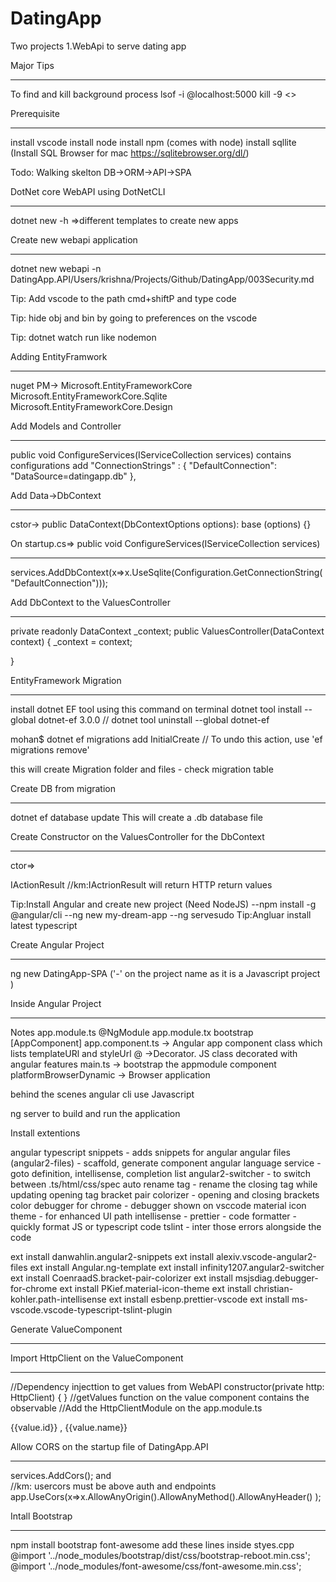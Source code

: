 # DatingApp
Two projects
1.WebApi to serve dating app

Major Tips
***********
To find and kill background process
lsof -i @localhost:5000
kill -9 <<PID>>


Prerequisite
************


install vscode
install node
install npm (comes with node)
install sqllite (Install SQL Browser for mac https://sqlitebrowser.org/dl/)

Todo: Walking skelton
  DB->ORM->API->SPA

DotNet core WebAPI using DotNetCLI
**********************************
  dotnet new -h =>different templates to create new apps

Create new webapi application
*****************************
  dotnet new webapi -n DatingApp.API/Users/krishna/Projects/Github/DatingApp/003Security.md

Tip: Add vscode to the path cmd+shiftP and type code

Tip: hide obj and bin by going to preferences on the vscode

Tip: dotnet watch run like nodemon

Adding EntityFramwork
************************
nuget PM->
Microsoft.EntityFrameworkCore
Microsoft.EntityFrameworkCore.Sqlite
Microsoft.EntityFrameworkCore.Design

Add Models and Controller
**************************

 public void ConfigureServices(IServiceCollection services) contains configurations
 add
 "ConnectionStrings" : {
    "DefaultConnection": "DataSource=datingapp.db"
 },

 Add Data->DbContext
 *****************
 cstor-> public DataContext(DbContextOptions<DataContext> options): base (options) {}


On startup.cs=> public void ConfigureServices(IServiceCollection services)
**************
services.AddDbContext<DataContext>(x=>x.UseSqlite(Configuration.GetConnectionString("DefaultConnection")));

Add DbContext to the ValuesController
**************************************
private readonly DataContext _context;
public ValuesController(DataContext context)
{
    _context = context;

}

EntityFramework Migration
**************************
install dotnet EF tool using this command on terminal
            dotnet tool install --global dotnet-ef 3.0.0
          // dotnet tool uninstall  --global dotnet-ef

 mohan$ dotnet ef migrations add InitialCreate
 //  To undo this action, use 'ef migrations remove'

this will create Migration folder and files - check migration table

Create DB from migration
********************
dotnet ef database update
This will create a .db database file

Create Constructor on the ValuesController for the DbContext
************************************************************

ctor=>

IActionResult //km:IActrionResult will return HTTP return values


Tip:Install Angular and create new project (Need NodeJS)
--npm install -g @angular/cli
--ng new my-dream-app
--ng servesudo
Tip:Angluar install latest typescript

Create Angular Project
**********************
ng new DatingApp-SPA ('-' on the project name as it is a Javascript project )

Inside Angular Project
**********************
Notes
   app.module.ts @NgModule
   app.module.tx bootstrap [AppComponent]
   app.component.ts -> Angular app component class which lists templateURl and styleUrl
   @ ->Decorator. JS class decorated with angular features
   main.ts -> bootstrap the appmodule component
   platformBrowserDynamic -> Browser application

behind the scenes angular cli use Javascript

ng server to build and run the application

Install extentions

angular typescript snippets     - adds snippets for angular
angular files (angular2-files)  - scaffold, generate component
angular language service        - goto definition, intellisense, completion list
angular2-switcher               - to switch between .ts/html/css/spec
auto rename tag           - rename the closing tag while updating opening tag
bracket pair colorizer          - opening and closing brackets color
debugger for chrome             - debugger shown on vsccode
material icon theme     - for enhanced UI
path intellisense         -
prettier - code formatter - quickly format JS or typescript code
tslint                      - inter those errors alongside the code

ext install danwahlin.angular2-snippets
ext install alexiv.vscode-angular2-files
ext install Angular.ng-template
ext install infinity1207.angular2-switcher
ext install CoenraadS.bracket-pair-colorizer
ext install msjsdiag.debugger-for-chrome
ext install PKief.material-icon-theme
ext install christian-kohler.path-intellisense
ext install esbenp.prettier-vscode
ext install ms-vscode.vscode-typescript-tslint-plugin

Generate ValueComponent
**************************

Import HttpClient on the ValueComponent
*************************************
//Dependency injecttion to get values from WebAPI
constructor(private http: HttpClient) { }
//getValues function on the value component contains the observable
//Add the HttpClientModule on the app.module.ts

<p *ngFor="let value of values">
{{value.id}} , {{value.name}}
</p>


Allow CORS on the startup file of DatingApp.API
*******************************
services.AddCors(); and    
//km: usercors must be above auth and endpoints
app.UseCors(x=>x.AllowAnyOrigin().AllowAnyMethod().AllowAnyHeader() );


Intall Bootstrap
**********
npm install bootstrap font-awesome
add these lines inside styes.cpp
@import '../node_modules/bootstrap/dist/css/bootstrap-reboot.min.css';
@import '../node_modules/font-awesome/css/font-awesome.min.css';
